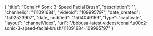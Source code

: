 {
    "title": "Conair&reg; Sonic 3-Speed Facial Brush",
    "description": "",
    "channelid": "111091684",
    "videoid": "109995797",
    "date_created": "1502523907",
    "date_modified": "1504049169",
    "type": "captivate",
    "layout": "channelVideo",
    "url": "\/bbbusa-latest-videos\/conair\u00c2-sonic-3-speed-facial-brush\/111091684-109995797"
}